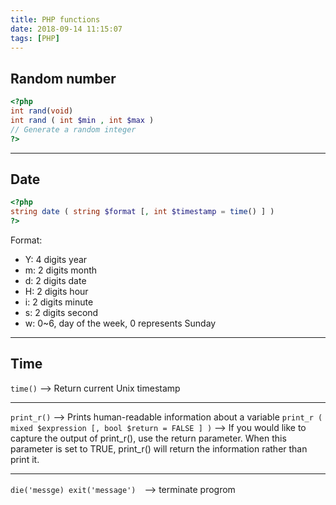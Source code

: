 ```yaml
---
title: PHP functions
date: 2018-09-14 11:15:07
tags: [PHP]
---
```


## Random number
```php
<?php
int rand(void)
int rand ( int $min , int $max )
// Generate a random integer
?>
```
---
## Date
```php
<?php
string date ( string $format [, int $timestamp = time() ] )
?>
```
Format:
  - Y: 4 digits year
  - m: 2 digits month
  - d: 2 digits date
  - H: 2 digits hour
  - i: 2 digits minute
  - s: 2 digits second
  - w: 0~6, day of the week, 0 represents Sunday
---
## Time
`time()` --> Return current Unix timestamp 

---
`print_r()` --> Prints human-readable information about a variable
`print_r ( mixed $expression [, bool $return = FALSE ] )` --> If you would like to capture the output of print_r(), use the return parameter. When this parameter is set to TRUE, print_r() will return the information rather than print it.

---
`die('messge) exit('message')`　--> terminate progrom